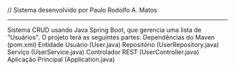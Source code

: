 // Sistema desenvolvido por Paulo Rodolfo A. Matos

***********************************
Sistema CRUD usando Java Spring Boot, que gerencia uma lista de "Usuários". O projeto terá as seguintes partes: Dependências do Maven (pom.xml) Entidade Usuário (User.java) Repositório (UserRepository.java) Serviço (UserService.java) Controlador REST (UserController.java) Aplicação Principal (Application.java)
